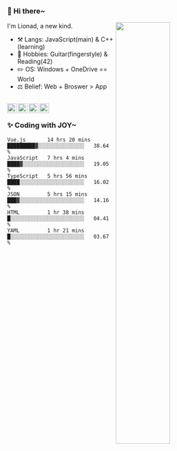 ### 👋 Hi there~

[<img align="right" width="50%" src="https://github-readme-stats.vercel.app/api?username=Lionad-Morotar&show_icons=true">](https://metrics.lecoq.io/Lionad-Morotar?template=classic)

I'm Lionad, a new kind.

- ⚒️ Langs: JavaScript(main) & C++(learning)
- 🎨 Hobbies: Guitar(fingerstyle) & Reading(42)
- ✏️ OS: Windows + OneDrive == World
- ⚖️ Belief: Web + Broswer > App

<br />

<a href="https://www.lionad.art">
  <img align="left" alt="lionad-art" width="22px" src="https://cdn.jsdelivr.net/npm/simple-icons@3.1.0/icons/wordpress.svg" />
</a>
<a href="#1806234223">
  <img align="left" alt="1806234223" width="22px" src="https://cdn.jsdelivr.net/npm/simple-icons@3.1.0/icons/tencentqq.svg" />
</a>
<a href="https://www.zhihu.com/people/Lionad">
  <img align="left" alt="132yse" width="22px" src="https://cdn.jsdelivr.net/npm/simple-icons@3.1.0/icons/zhihu.svg" />
</a>
<a href="https://github.com/Lionad-Morotar">
  <img align="left" alt="yisar" width="22px" src="https://cdn.jsdelivr.net/npm/simple-icons@3.1.0/icons/github.svg" />
</a>

<br />

### ✨ Coding with JOY~

<!--START_SECTION:waka-->

```text
Vue.js       14 hrs 20 mins  █████████▓░░░░░░░░░░░░░░░   38.64 %
JavaScript   7 hrs 4 mins    ████▓░░░░░░░░░░░░░░░░░░░░   19.05 %
TypeScript   5 hrs 56 mins   ████░░░░░░░░░░░░░░░░░░░░░   16.02 %
JSON         5 hrs 15 mins   ███▓░░░░░░░░░░░░░░░░░░░░░   14.16 %
HTML         1 hr 38 mins    █░░░░░░░░░░░░░░░░░░░░░░░░   04.41 %
YAML         1 hr 21 mins    █░░░░░░░░░░░░░░░░░░░░░░░░   03.67 %
```

<!--END_SECTION:waka-->

